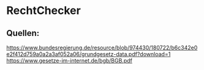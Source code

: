 # RechtChecker

## Quellen:

https://www.bundesregierung.de/resource/blob/974430/180722/b6c342e0e2f412d759a0a2a3af052a06/grundgesetz-data.pdf?download=1
https://www.gesetze-im-internet.de/bgb/BGB.pdf
